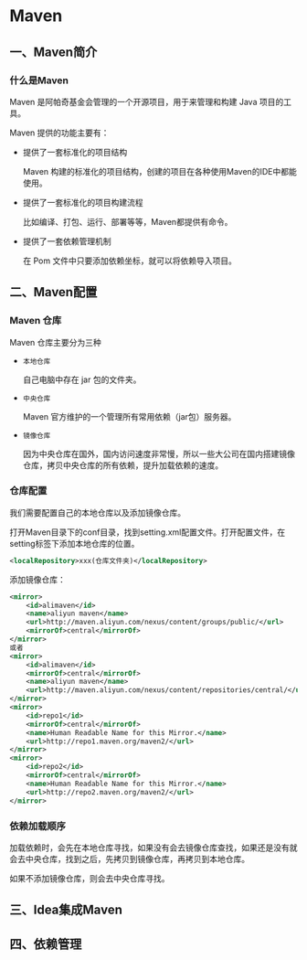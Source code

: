 # Maven

## 一、Maven简介

### 什么是Maven

Maven 是阿帕奇基金会管理的一个开源项目，用于来管理和构建 Java 项目的工具。

Maven 提供的功能主要有：

- 提供了一套标准化的项目结构

  Maven 构建的标准化的项目结构，创建的项目在各种使用Maven的IDE中都能使用。

- 提供了一套标准化的项目构建流程

  比如编译、打包、运行、部署等等，Maven都提供有命令。

- 提供了一套依赖管理机制

  在 Pom 文件中只要添加依赖坐标，就可以将依赖导入项目。

## 二、Maven配置

### Maven 仓库

Maven 仓库主要分为三种

- `本地仓库`

  自己电脑中存在 jar 包的文件夹。

- `中央仓库`

  Maven 官方维护的一个管理所有常用依赖（jar包）服务器。

- `镜像仓库`

  因为中央仓库在国外，国内访问速度非常慢，所以一些大公司在国内搭建镜像仓库，拷贝中央仓库的所有依赖，提升加载依赖的速度。

### 仓库配置

我们需要配置自己的本地仓库以及添加镜像仓库。

打开Maven目录下的conf目录，找到setting.xml配置文件。打开配置文件，在setting标签下添加本地仓库的位置。

```xml
<localRepository>xxx(仓库文件夹)</localRepository>
```

添加镜像仓库：

```xml
<mirror>
    <id>alimaven</id>
    <name>aliyun maven</name>
    <url>http://maven.aliyun.com/nexus/content/groups/public/</url>
    <mirrorOf>central</mirrorOf>
</mirror>
或者
<mirror>
    <id>alimaven</id>
    <mirrorOf>central</mirrorOf>
    <name>aliyun maven</name>
    <url>http://maven.aliyun.com/nexus/content/repositories/central/</url>
</mirror>
<mirror>
    <id>repo1</id>
    <mirrorOf>central</mirrorOf>
    <name>Human Readable Name for this Mirror.</name>
    <url>http://repo1.maven.org/maven2/</url>
</mirror>
<mirror>
    <id>repo2</id>
    <mirrorOf>central</mirrorOf>
    <name>Human Readable Name for this Mirror.</name>
    <url>http://repo2.maven.org/maven2/</url>
</mirror>
```

### 依赖加载顺序

加载依赖时，会先在本地仓库寻找，如果没有会去镜像仓库查找，如果还是没有就会去中央仓库，找到之后，先拷贝到镜像仓库，再拷贝到本地仓库。

如果不添加镜像仓库，则会去中央仓库寻找。



## 三、Idea集成Maven







## 四、依赖管理

